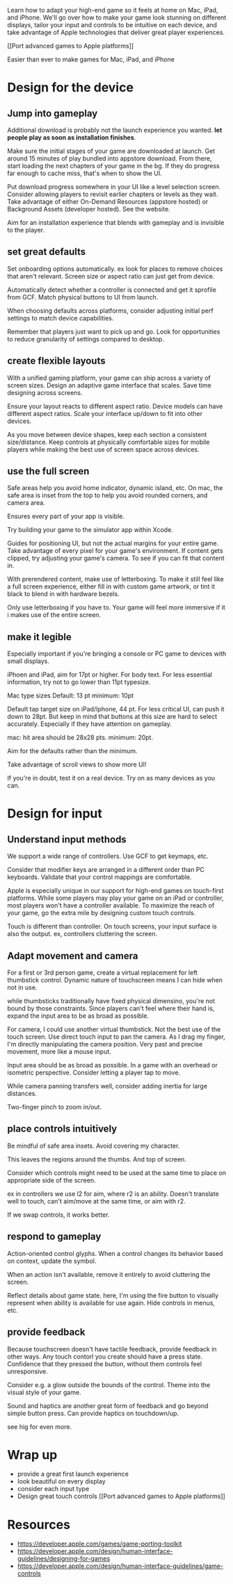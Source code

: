 Learn how to adapt your high-end game so it feels at home on Mac, iPad, and iPhone. We'll go over how to make your game look stunning on different displays, tailor your input and controls to be intuitive on each device, and take advantage of Apple technologies that deliver great player experiences.

[[Port advanced games to Apple platforms]]

Easier than ever to make games for Mac, iPad, and iPhone

# Design for the device

## Jump into gameplay

Additional download is probably not the launch experience you wanted.  **let people play as soon as installation finishes**.

Make sure the initial stages of your game are downloaded at launch.  Get around 15 minutes of play bundled into appstore download.  From there, start loading the next chapters of your game in the bg.  If they do progress far enough to cache miss, that's when to show the UI.

Put download progress somewhere in your UI like a level selection screen.  Consider allowing players to revisit earlier chapters or levels as they wait.  Take advantage of either On-Demand Resources (appstore hosted) or Background Assets (developer hosted).  See the website.

Aim for an installation experience that blends with gameplay and is invisible to the player.

## set great defaults

Set onboarding options automatically.  ex look for places to remove choices that aren't relevant.  Screen size or aspect ratio can just get from device.

Automatically detect whether a controller is connected and get it sprofile from GCF.  Match physical buttons to UI from launch.

When choosing defaults across platforms, consider adjusting initial perf settings to match device capabilities.  

Remember that players just want to pick up and go.  Look for opportunities to reduce granularity of settings compared to desktop.

## create flexible layouts

With a unified gaming platform, your game can ship across a variety of screen sizes.  Design an adaptive game interface that scales.  Save time designing across screens.

Ensure your layout reacts to different aspect ratio.  Device models can have different aspect ratios.  Scale your interface up/down to fit into other devices.  

As you move between device shapes, keep each section a consistent size/distance.  Keep controls at physically comfortable sizes for mobile players while making the best use of screen space across devices.  

## use the full screen

Safe areas help you avoid home indicator, dynamic island, etc.  On mac, the safe area is inset from the top to help you avoid rounded corners, and camera area.  

Ensures every part of your app is visible.

Try building your game to the simulator app within Xcode.  

Guides for positioning UI, but not the actual margins for your entire game.  Take advantage of every pixel for your game's environment.  If content gets clipped, try adjusting your game's camera.  To see if you can fit that content in.

With prerendered content, make use of letterboxing.  To make it still feel like a full screen experience, either fill in with custom game artwork, or tint it black to blend in with hardware bezels.

Only use letterboxing if you have to.  Your game will feel more immersive if it i makes use of the entire screen.

## make it legible

Especially important if you're bringing a console or PC game to devices with small displays.

iPhoen and iPad, aim for 17pt or higher.  For body text. 
For less essential information, try not to go lower than 11pt typesize.

Mac type sizes
Default: 13 pt
minimum: 10pt


Default tap target size on iPad/Iphone, 44 pt.
For less critical UI, can push it down to 28pt.  But keep in mind that buttons at this size are hard to select accurately.  Especially if they have attention on gameplay.

mac: hit area should be 28x28 pts.
minimum: 20pt.

Aim for the defaults rather than the minimum.  

Take advantage of scroll views to show more UI!

If you're in doubt, test it on a real device.  Try on as many devices as you can.  
# Design for input

## Understand input methods

We support a wide range of controllers.  Use GCF to get keymaps, etc.

Consider that modifier keys are arranged in a different order than PC keyboards.  Validate that your control mappings are comfortable.

Apple is especially unique in our support for high-end games on touch-first platforms.  While some players may play your game on an iPad or controller, most players won't have a controller available.  To maximize the reach of your game, go the extra mile by designing custom touch controls.

Touch is different than controller.  On touch screens, your input surface is also the output.  ex, controllers cluttering the screen.  

## Adapt movement and camera
For a first or 3rd person game, create a virtual replacement for left thumbstick control.  Dynamic nature of touchscreen means I can hide when not in use.

while thumbsticks traditionally have fixed physical dimensino, you're not bound by those constraints.  Since players can't feel where their hand is, expand the input area to be as broad as possible.

For camera, I could use another virtual thumbstick.  Not the best use of the touch screen.  Use direct touch input to pan the camera.  As I drag my finger, I'm directly manipulating the camera position.  Very past and precise movement, more like a mouse input.

Input area should be as broad as possible.  In a game with an overhead or isometric perspective.  Consider letting a player tap to move.

While camera panning transfers well, consider adding inertia for large distances.

Two-finger pinch to zoom in/out.

## place controls intuitively

Be mindful of safe area insets.  Avoid covering my character.  

This leaves the regions around the thumbs.  And top of screen.  

Consider which controls might need to be used at the same time to place on appropriate side of the screen.

ex in controllers we use l2 for aim, where r2 is an ability.  Doesn't translate well to touch, can't aim/move at the same time, or aim with r2.

If we swap controls, it works better.




## respond to gameplay

Action-oriented control glyphs.
When a control changes its behavior based on context, update the symbol.

When an action isn't available, remove it entirely to avoid cluttering the screen.

Reflect details about game state.  here, I'm using the fire button to visually represent when ability is available for use again.  Hide controls in menus, etc.
## provide feedback

Because touchscreen doesn't have tactile feedback, provide feedback in other ways.  Any touch contorl you create should have a press state.  Confidence that they pressed the button, without them controls feel unresponsive.  

Consider e.g. a glow outside the bounds of the control.  Theme into the visual style of your game.

Sound and haptics are another great form of feedback and go beyond simple button press.  Can provide haptics on touchdown/up. 

see hig for even more.

# Wrap up
* provide a great first launch experience
* look beautiful on every display
* consider each input type
* Design great touch controls
[[Port advanced games to Apple platforms]]

# Resources
* https://developer.apple.com/games/game-porting-toolkit
* https://developer.apple.com/design/human-interface-guidelines/designing-for-games
* https://developer.apple.com/design/human-interface-guidelines/game-controls

